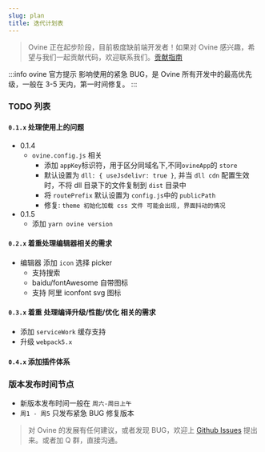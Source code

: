 ```yaml
---
slug: plan
title: 迭代计划表
---
```


> Ovine 正在起步阶段，目前极度缺前端开发者！如果对 Ovine 感兴趣，希望与我们一起贡献代码，欢迎联系我们。[贡献指南](/org/blog/contribute)

:::info ovine 官方提示
影响使用的紧急 BUG，是 Ovine 所有开发中的最高优先级，一般在 3-5 天内，第一时间修复。
:::

### TODO 列表

#### `0.1.x` 处理使用上的问题

- 0.1.4
  - `ovine.config.js` 相关
    - 添加 `appKey`标识符，用于区分同域名下,不同`ovineApp`的 `store`
    - 默认设置为 `dll: { useJsdelivr: true }`, 并当 `dll cdn` 配置生效时，不将 dll 目录下的文件复制到 `dist` 目录中
    - 将 `routePrefix` 默认设置为 `config.js`中的 `publicPath`
    - 修复: `theme 初始化加载 css 文件 可能会出现, 界面抖动的情况`
- 0.1.5
  - 添加 `yarn ovine version`

#### `0.2.x` 着重处理编辑器相关的需求

- 编辑器 添加 `icon` 选择 picker
  - 支持搜索
  - baidu/fontAwesome 自带图标
  - 支持 阿里 iconfont svg 图标

#### `0.3.x` 着重 处理编译升级/性能/优化 相关的需求

- 添加 `serviceWork` 缓存支持
- 升级 `webpack5.x`

#### `0.4.x` 添加插件体系

### 版本发布时间节点

- 新版本发布时间一般在 `周六-周日上午`
- `周1 - 周5` 只发布紧急 BUG 修复版本

> 对 Ovine 的发展有任何建议，或者发现 BUG，欢迎上 [Github Issues](https://github.com/CareyToboo/ovine/issues) 提出来。或者加 Q 群，直接沟通。

